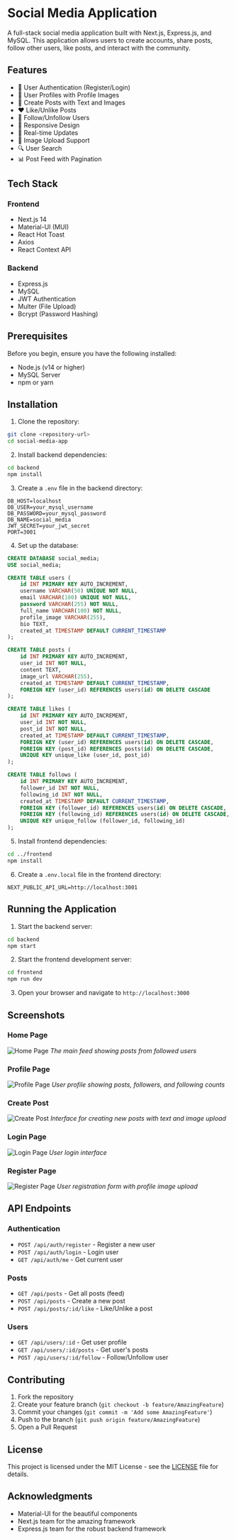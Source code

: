 # Social Media Application

A full-stack social media application built with Next.js, Express.js, and MySQL. This application allows users to create accounts, share posts, follow other users, like posts, and interact with the community.

## Features

- 🔐 User Authentication (Register/Login)
- 👤 User Profiles with Profile Images
- 📝 Create Posts with Text and Images
- ❤️ Like/Unlike Posts
- 👥 Follow/Unfollow Users
- 📱 Responsive Design
- 🔄 Real-time Updates
- 📸 Image Upload Support
- 🔍 User Search
- 📊 Post Feed with Pagination

## Tech Stack

### Frontend
- Next.js 14
- Material-UI (MUI)
- React Hot Toast
- Axios
- React Context API

### Backend
- Express.js
- MySQL
- JWT Authentication
- Multer (File Upload)
- Bcrypt (Password Hashing)

## Prerequisites

Before you begin, ensure you have the following installed:
- Node.js (v14 or higher)
- MySQL Server
- npm or yarn

## Installation

1. Clone the repository:
```bash
git clone <repository-url>
cd social-media-app
```

2. Install backend dependencies:
```bash
cd backend
npm install
```

3. Create a `.env` file in the backend directory:
```env
DB_HOST=localhost
DB_USER=your_mysql_username
DB_PASSWORD=your_mysql_password
DB_NAME=social_media
JWT_SECRET=your_jwt_secret
PORT=3001
```

4. Set up the database:
```sql
CREATE DATABASE social_media;
USE social_media;

CREATE TABLE users (
    id INT PRIMARY KEY AUTO_INCREMENT,
    username VARCHAR(50) UNIQUE NOT NULL,
    email VARCHAR(100) UNIQUE NOT NULL,
    password VARCHAR(255) NOT NULL,
    full_name VARCHAR(100) NOT NULL,
    profile_image VARCHAR(255),
    bio TEXT,
    created_at TIMESTAMP DEFAULT CURRENT_TIMESTAMP
);

CREATE TABLE posts (
    id INT PRIMARY KEY AUTO_INCREMENT,
    user_id INT NOT NULL,
    content TEXT,
    image_url VARCHAR(255),
    created_at TIMESTAMP DEFAULT CURRENT_TIMESTAMP,
    FOREIGN KEY (user_id) REFERENCES users(id) ON DELETE CASCADE
);

CREATE TABLE likes (
    id INT PRIMARY KEY AUTO_INCREMENT,
    user_id INT NOT NULL,
    post_id INT NOT NULL,
    created_at TIMESTAMP DEFAULT CURRENT_TIMESTAMP,
    FOREIGN KEY (user_id) REFERENCES users(id) ON DELETE CASCADE,
    FOREIGN KEY (post_id) REFERENCES posts(id) ON DELETE CASCADE,
    UNIQUE KEY unique_like (user_id, post_id)
);

CREATE TABLE follows (
    id INT PRIMARY KEY AUTO_INCREMENT,
    follower_id INT NOT NULL,
    following_id INT NOT NULL,
    created_at TIMESTAMP DEFAULT CURRENT_TIMESTAMP,
    FOREIGN KEY (follower_id) REFERENCES users(id) ON DELETE CASCADE,
    FOREIGN KEY (following_id) REFERENCES users(id) ON DELETE CASCADE,
    UNIQUE KEY unique_follow (follower_id, following_id)
);
```

5. Install frontend dependencies:
```bash
cd ../frontend
npm install
```

6. Create a `.env.local` file in the frontend directory:
```env
NEXT_PUBLIC_API_URL=http://localhost:3001
```

## Running the Application

1. Start the backend server:
```bash
cd backend
npm start
```

2. Start the frontend development server:
```bash
cd frontend
npm run dev
```

3. Open your browser and navigate to `http://localhost:3000`

## Screenshots

### Home Page
![Home Page](screenshots/home.png)
*The main feed showing posts from followed users*

### Profile Page
![Profile Page](screenshots/profile.png)
*User profile showing posts, followers, and following counts*

### Create Post
![Create Post](screenshots/create-post.png)
*Interface for creating new posts with text and image upload*

### Login Page
![Login Page](screenshots/login.png)
*User login interface*

### Register Page
![Register Page](screenshots/register.png)
*User registration form with profile image upload*

## API Endpoints

### Authentication
- `POST /api/auth/register` - Register a new user
- `POST /api/auth/login` - Login user
- `GET /api/auth/me` - Get current user

### Posts
- `GET /api/posts` - Get all posts (feed)
- `POST /api/posts` - Create a new post
- `POST /api/posts/:id/like` - Like/Unlike a post

### Users
- `GET /api/users/:id` - Get user profile
- `GET /api/users/:id/posts` - Get user's posts
- `POST /api/users/:id/follow` - Follow/Unfollow user

## Contributing

1. Fork the repository
2. Create your feature branch (`git checkout -b feature/AmazingFeature`)
3. Commit your changes (`git commit -m 'Add some AmazingFeature'`)
4. Push to the branch (`git push origin feature/AmazingFeature`)
5. Open a Pull Request

## License

This project is licensed under the MIT License - see the [LICENSE](LICENSE) file for details.

## Acknowledgments

- Material-UI for the beautiful components
- Next.js team for the amazing framework
- Express.js team for the robust backend framework 